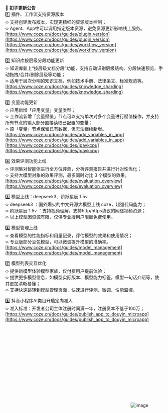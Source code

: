 🌟 **扣子更新公告**  
1️⃣ 插件、工作流支持资源版本  
‹› 支持创建发布版本，实现更精细的资源版本控制；  
‹› Agent、App中可以调用指定版本资源，避免资源更新影响线上服务。  
[https://www.coze.cn/docs/guides/plugin_version](https://www.coze.cn/docs/guides/plugin_version)  
[https://www.coze.cn/docs/guides/workflow_version](https://www.coze.cn/docs/guides/workflow_version)

  

2️⃣ 知识库按层级分段功能更新  
‹› 知识库新上“按层级文档分段”功能，支持自动识别层级结构、分段快速预览、手动拖拽/合并/删除层级等功能；  
‹› 适用于层次分明的知识文档，例如技术手册、法律条文、标准规范等。  
[https://www.coze.cn/docs/guides/knowledge_sharding](https://www.coze.cn/docs/guides/knowledge_sharding)

  

3️⃣ 变量功能更新  
‹› 应用新增「应用变量」变量类型；  
‹› 工作流新增「变量赋值」节点可以支持单次对多个变量进行赋值操作，并支持所有节点的输入部分直接读取已配置的变量；  
‹› 原「变量」节点保留已有数据，但无法继续新增。  
[https://www.coze.cn/docs/guides/add_variables_in_app](https://www.coze.cn/docs/guides/add_variables_in_app)  
[https://www.coze.cn/docs/guides/ipavkcpu](https://www.coze.cn/docs/guides/ipavkcpu)

  

4️⃣ 效果评测功能上线  
‹› 评测集对智能体进行全方位评测，分析评测报告并进行针对性优化；  
‹› 支持大模型对象的效果评测，最多同时对比 3 个模型的效果。  
[https://www.coze.cn/docs/guides/evaluation_overview](https://www.coze.cn/docs/guides/evaluation_overview)

  

5️⃣ 模型上线：deepseek3、阶跃星辰 1.5v  
‹› deepseek3 ：国外爆火的中文开源大模型上线 coze，超强代码能力；  
‹› 阶跃星辰 1.5v ：支持视频理解，支持http/https协议的网络视频资源；  
‹› 以上模型因资源有限，仅供专业版用户限额免费使用。

  

6️⃣ 模型管理上线  
‹› 查看模型的性能指标和用量记录，评估模型的效果和使用情况；  
‹› 专业版部分豆包模型，可以微调提升模型的准确率。  
[https://www.coze.cn/docs/guides/model_management](https://www.coze.cn/docs/guides/model_management)

  

7️⃣ 模型列表交互优化  
‹› 提供新模型体验模型家族，仅付费用户提前体验；  
‹› 提供更多模型信息，如模型实际版本、模型能力标签，模型一句话介绍等，使其更加清晰易懂；  
‹› 支持快速跳转到模型管理页面，快速进行评测、微调、性能监控。

  

8️⃣ 抖音小程序AI类目开启定向准入  
‹› 准入标准：开发者公司主体注册时间满一年，注册资本不低于100万；  
[https://www.coze.cn/docs/guides/publish_app_to_douyin_microapp](https://www.coze.cn/docs/guides/publish_app_to_douyin_microapp)  

![](data:image/svg+xml,%3csvg%20xmlns=%27http://www.w3.org/2000/svg%27%20version=%271.1%27%20width=%27400%27%20height=%27256%27/%3e)![image](https://lf26-bot-platform-tos-sign.coze.cn/bot-studio-bot-platform/bot_notice/0_1736509351058336604_Tx5x532r6w.image/jpeg?lk3s=d394cd70&x-expires=1768045351&x-signature=4aoVwTYh6iPPEzU3DpckdA%2BWFuo%3D)